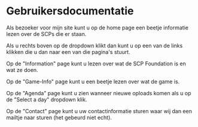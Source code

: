 # Gebruikersdocumentatie

Als bezoeker voor mijn site kunt u op de home page een beetje informatie lezen over de SCPs die er staan.

Als u rechts boven op de dropdown klikt dan kunt u op een van de links klikken die u dan naar een van die pagina's stuurt.

Op de "Information" page kunt u lezen over wat de SCP Foundation is en wat ze doen.

Op de "Game-Info" page kunt u een beetje lezen over wat de game is.

Op de "Agenda" page kunt u zien wanneer nieuwe oploads komen als u op de "Select a day" dropdown klik.

Op de "Contact" page kunt u uw contactinformatie sturen waar wij dan een mailtje naar sturen (het gebeurd niet echt).

